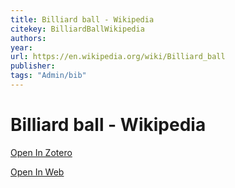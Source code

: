 ```yaml
---
title: Billiard ball - Wikipedia
citekey: BilliardBallWikipedia
authors: 
year: 
url: https://en.wikipedia.org/wiki/Billiard_ball
publisher: 
tags: "Admin/bib"
---
```


# Billiard ball - Wikipedia 
> 


[Open In Zotero](zotero://select/items/@BilliardBallWikipedia)

[Open In Web](https://en.wikipedia.org/wiki/Billiard_ball)
